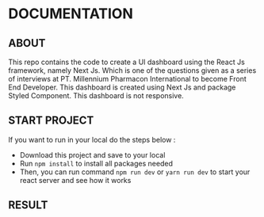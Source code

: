 # DOCUMENTATION

## ABOUT
This repo contains the code to create a UI dashboard using the React Js framework, namely Next Js. Which is one of the questions given as a series of interviews at PT. Millennium Pharmacon International to become Front End Developer. This dashboard is created using Next Js and package Styled Component. This dashboard is not responsive.

## START PROJECT

If you want to run in your local do the steps below :
- Download this project and save to your local 
- Run `npm install` to install all packages needed
- Then, you can run command `npm run dev` or `yarn run dev` to start your react server and see how it works

## RESULT





